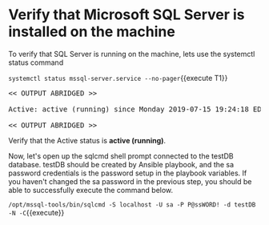 # Verify that Microsoft SQL Server is installed on the machine

To verify that SQL Server is running on the machine, lets use the systemctl status command

`systemctl status mssql-server.service --no-pager`{{execute T1}}

<pre class="file">
<< OUTPUT ABRIDGED >>

Active: active (running) since Monday 2019-07-15 19:24:18 EDT; 3h 59min left

<< OUTPUT ABRIDGED >>
</pre>

Verify that the Active status is __active (running)__.

Now, let's open up the sqlcmd shell prompt connected to the testDB database. testDB should be created by Ansible playbook, and the sa password credentials is the password setup in the playbook variables. If you haven't changed the sa password in the previous step, you should be able to successfully execute the command below. 

`/opt/mssql-tools/bin/sqlcmd -S localhost -U sa -P P@ssWORD! -d testDB -N -C`{{execute}}
